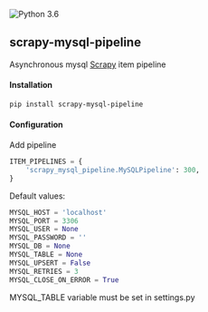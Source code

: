 ![Python 3.6](https://img.shields.io/badge/Python-3.6-blue.svg)  

## scrapy-mysql-pipeline  
Asynchronous mysql [Scrapy](https://doc.scrapy.org/en/latest/) item pipeline  

#### Installation  
```bash
pip install scrapy-mysql-pipeline
```
#### Configuration  
Add pipeline  
```python
ITEM_PIPELINES = {
    'scrapy_mysql_pipeline.MySQLPipeline': 300,
}
```
Default values:  
```python
MYSQL_HOST = 'localhost'
MYSQL_PORT = 3306
MYSQL_USER = None
MYSQL_PASSWORD = ''
MYSQL_DB = None
MYSQL_TABLE = None
MYSQL_UPSERT = False
MYSQL_RETRIES = 3
MYSQL_CLOSE_ON_ERROR = True
```
MYSQL_TABLE variable must be set in settings.py  